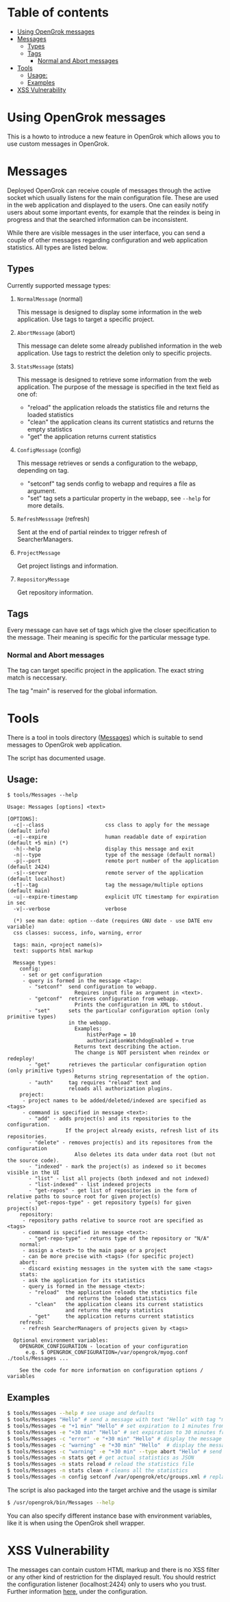 # Table of contents

<!-- toc -->

- [Using OpenGrok messages](#using-opengrok-messages)
- [Messages](#messages)
  * [Types](#types)
  * [Tags](#tags)
    + [Normal and Abort messages](#normal-and-abort-messages)
- [Tools](#tools)
  * [Usage:](#usage)
  * [Examples](#examples)
- [XSS Vulnerability](#xss-vulnerability)

<!-- tocstop -->

# Using OpenGrok messages

This is a howto to introduce a new feature in OpenGrok which allows you to use custom messages in OpenGrok.

# Messages

Deployed OpenGrok can receive couple of messages through the active socket which
usually listens for the main configuration file. These are used in the web
application and displayed to the users. One can easily notify users about some
important events, for example that the reindex is being in progress and that
the searched information can be inconsistent.

While there are visible messages in the user interface, you can send a couple of other messages
regarding configuration and web application statistics. All types are listed below.

## Types

Currently supported message types:

1. `NormalMessage` (normal)

    This message is designed to display some information in the web application.
    Use tags to target a specific project.
2. `AbortMessage` (abort)

    This message can delete some already published information in
    the web application.
    Use tags to restrict the deletion only to specific projects.
3. `StatsMessage` (stats)

    This message is designed to retrieve some information from the web application.
    The purpose of the message is specified in the text field as one of:
     - "reload"  the application reloads the statistics file and returns the loaded statistics
     - "clean"   the application cleans its current statistics and returns the empty statistics
     - "get"     the application returns current statistics
4. `ConfigMessage` (config)

     This message retrieves or sends a configuration to the webapp,
     depending on tag. 
      - "setconf" tag sends config to webapp and requires a file as argument. 
      - "set" tag sets a particular property in the webapp, see `--help` for more details.
5. `RefreshMesssage` (refresh)

    Sent at the end of partial reindex to trigger refresh of SearcherManagers.

6. `ProjectMessage`

    Get project listings and information.

7. `RepositoryMessage`

    Get repository information.


## Tags

Every message can have set of tags which give the closer specification to the message. Their meaning is specific for the particular message type.

### Normal and Abort messages

The tag can target specific project in the application. The exact string match is neccessary.

The tag "main" is reserved for the global information.

# Tools

There is a tool in tools directory ([Messages](https://github.com/OpenGrok/OpenGrok/blob/master/tools/Messages)) which is suitable to send messages to OpenGrok web application.

The script has documented usage.

## Usage:
```
$ tools/Messages --help

Usage: Messages [options] <text>

[OPTIONS]:
  -c|--class                    css class to apply for the message (default info)
  -e|--expire                   human readable date of expiration (default +5 min) (*)
  -h|--help                     display this message and exit
  -n|--type                     type of the message (default normal)
  -p|--port                     remote port number of the application (default 2424)
  -s|--server                   remote server of the application (default localhost)
  -t|--tag                      tag the message/multiple options (default main)
  -u|--expire-timestamp         explicit UTC timestamp for expiration in sec
  -v|--verbose                  verbose

  (*) see man date: option --date (requires GNU date - use DATE env variable)
  css classes: success, info, warning, error

  tags: main, <project name(s)>
  text: supports html markup

  Message types:
    config:
     - set or get configuration
     - query is formed in the message <tag>:
       - "setconf"  send configuration to webapp.
                      Requires input file as argument in <text>.
       - "getconf"  retrieves configuration from webapp.
                      Prints the configuration in XML to stdout.
       - "set"      sets the particular configuration option (only primitive types)
                    in the webapp.
                      Examples:
                          histPerPage = 10
                          authorizationWatchdogEnabled = true
                      Returns text describing the action.
                      The change is NOT persistent when reindex or redeploy!
       - "get"      retrieves the particular configuration option (only primitive types)
                      Returns string representation of the option.
       - "auth"     tag requires "reload" text and
                    reloads all authorization plugins.
    project:
     - project names to be added/deleted/indexed are specified as <tags>
     - command is specified in message <text>:
       - "add" - adds project(s) and its repositories to the configuration.
                   If the project already exists, refresh list of its repositories.
       - "delete" - removes project(s) and its repositores from the configuration
                      Also deletes its data under data root (but not the source code).
       - "indexed" - mark the project(s) as indexed so it becomes visible in the UI
       - "list" - list all projects (both indexed and not indexed)
       - "list-indexed" - list indexed projects
       - "get-repos" - get list of repositories in the form of relative paths to source root for given project(s)
       - "get-repos-type" - get repository type(s) for given project(s)
    repository:
     - repository paths relative to source root are specified as <tags>
     - command is specified in message <text>:
       - "get-repo-type" - returns type of the repository or "N/A"
    normal:
     - assign a <text> to the main page or a project
     - can be more precise with <tags> (for specific project)
    abort:
     - discard existing messages in the system with the same <tags>
    stats:
     - ask the application for its statistics
     - query is formed in the message <text>:
       - "reload"  the application reloads the statistics file
                   and returns the loaded statistics
       - "clean"   the application cleans its current statistics
                   and returns the empty statistics
       - "get"     the application returns current statistics
    refresh:
     - refresh SearcherManagers of projects given by <tags>

  Optional environment variables:
    OPENGROK_CONFIGURATION - location of your configuration
      e.g. $ OPENGROK_CONFIGURATION=/var/opengrok/myog.conf ./tools/Messages ... 

    See the code for more information on configuration options / variables

```

## Examples

``` bash
$ tools/Messages --help # see usage and defaults
$ tools/Messages "Hello" # send a message with text "Hello" with tag "main"
$ tools/Messages -e "+1 min" "Hello" # set expiration to 1 minutes from now
$ tools/Messages -e "+30 min" "Hello" # set expiration to 30 minutes from now
$ tools/Messages -c "error" -e "+30 min" "Hello" # display the message as error (red color)
$ tools/Messages -c "warning" -e "+30 min" "Hello"  # display the message as warning (yellow color)
$ tools/Messages -c "warning" -e "+30 min" --type abort "Hello" # send abort message (delete messages in the system)
$ tools/Messages -n stats get # get actual statistics as JSON
$ tools/Messages -n stats reload # reload the statistics file
$ tools/Messages -n stats clean # cleans all the statistics
$ tools/Messages -n config setconf /var/opengrok/etc/groups.xml # replaces the web application configuration
```

The script is also packaged into the target archive and the usage is similar

```bash
$ /usr/opengrok/bin/Messages --help
```

You can also specify different instance base with environment variables, like it is when using the OpenGrok shell wrapper.

# XSS Vulnerability

The messages can contain custom HTML markup and there is no XSS filter or any other kind of restriction for the displayed result. You should restrict the configuration listener (localhost:2424) only to users who you trust. Further information [here](https://github.com/OpenGrok/OpenGrok/wiki/How-to-install-OpenGrok#cli---command-line-interface-usage), under the configuration.